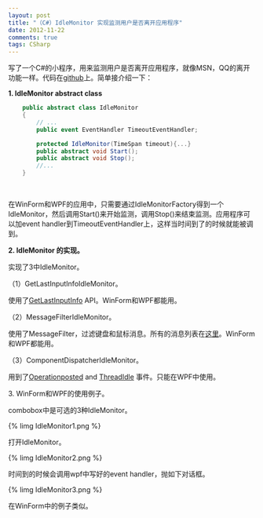 ```yaml
---
layout: post
title: "（C#）IdleMonitor 实现监测用户是否离开应用程序"
date: 2012-11-22
comments: true
tags: CSharp
---
```

<p>写了一个C#的小程序，用来监测用户是否离开应用程序，就像MSN，QQ的离开功能一样。代码在<a href="https://github.com/fresky/IdleMonitor">github</a>上。简单接介绍一下：</p>  <p><strong>1. IdleMonitor abstract class</strong></p>  

```csharp
	public abstract class IdleMonitor
    {
        // ...
        public event EventHandler TimeoutEventHandler;

        protected IdleMonitor(TimeSpan timeout){...}
        public abstract void Start();
        public abstract void Stop();
        //...
    }
```

<p>&#160;</p>

<p>在WinForm和WPF的应用中，只需要通过IdleMonitorFactory得到一个IdleMonitor，然后调用Start()来开始监测，调用Stop()来结束监测。应用程序可以加event handler到TimeoutEventHandler上，这样当时间到了的时候就能被调到。</p>

<p><strong>2. IdleMonitor 的实现。</strong></p>

<p>实现了3中IdleMonitor。</p>

<p>（1）GetLastInputInfoIdleMonitor。</p>

<p>使用了<a href="http://msdn.microsoft.com/en-us/library/windows/desktop/ms646272%28v=vs.85%29.aspx">GetLastInputInfo</a> API。WinForm和WPF都能用。</p>

<p>（2）MessageFilterIdleMonitor。</p>

<p>使用了MessageFilter，过滤键盘和鼠标消息。所有的消息列表在<a href="http://wiki.winehq.org/List_Of_Windows_Messages">这里</a>。WinForm和WPF都能用。</p>

<p>（3）ComponentDispatcherIdleMonitor。</p>

<p>用到了<a href="http://msdn.microsoft.com/en-us/library/system.windows.threading.dispatcherhooks.operationposted.aspx">Operationposted</a> and <a href="http://msdn.microsoft.com/en-us/library/system.windows.interop.componentdispatcher.threadidle%28v=vs.110%29.aspx">ThreadIdle</a> 事件。只能在WPF中使用。</p>

<p>3. WinForm和WPF的使用例子。</p>

<p>combobox中是可选的3种IdleMonitor。</p>

{% limg IdleMonitor1.png %}

<p>打开IdleMonitor。</p>

{% limg IdleMonitor2.png %}

<p>时间到的时候会调用wpf中写好的event handler，抛如下对话框。</p>

{% limg IdleMonitor3.png %}

<p>在WinForm中的例子类似。</p>
